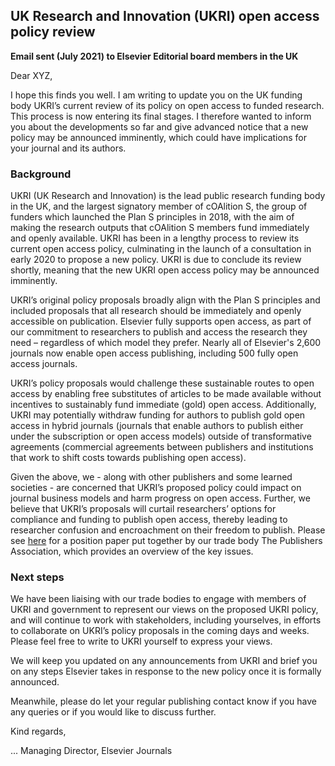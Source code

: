 ## UK Research and Innovation (UKRI) open access policy review

**Email sent (July 2021) to Elsevier Editorial board members in the UK**

Dear XYZ,

I hope this finds you well. I am writing to update you on the UK
funding body UKRI’s current review of its policy on open access to
funded research. This process is now entering its final stages. I
therefore wanted to inform you about the developments so far and give
advanced notice that a new policy may be announced imminently, which
could have implications for your journal and its authors.

### Background

UKRI (UK Research and Innovation) is the lead public research funding
body in the UK, and the largest signatory member of cOAlition S, the
group of funders which launched the Plan S principles in 2018, with
the aim of making the research outputs that cOAlition S members fund
immediately and openly available. UKRI has been in a lengthy process
to review its current open access policy, culminating in the launch of
a consultation in early 2020 to propose a new policy. UKRI is due to
conclude its review shortly, meaning that the new UKRI open access
policy may be announced imminently.


UKRI’s original policy proposals broadly align with the Plan S
principles and included proposals that all research should be
immediately and openly accessible on publication. Elsevier fully
supports open access, as part of our commitment to researchers to
publish and access the research they need – regardless of which model
they prefer. Nearly all of Elsevier's 2,600 journals now enable open
access publishing, including 500 fully open access journals.


UKRI’s policy proposals would challenge these sustainable routes to
open access by enabling free substitutes of articles to be made
available without incentives to sustainably fund immediate (gold) open
access. Additionally, UKRI may potentially withdraw funding for
authors to publish gold open access in hybrid journals (journals that
enable authors to publish either under the subscription or open access
models) outside of transformative agreements (commercial agreements
between publishers and institutions that work to shift costs towards
publishing open access).

Given the above, we - along with other publishers and some learned
societies - are concerned that UKRI’s proposed policy could impact on
journal business models and harm progress on open access. Further, we
believe that UKRI’s proposals will curtail researchers’ options for
compliance and funding to publish open access, thereby leading to
researcher confusion and encroachment on their freedom to
publish. Please see [here](https://www.publishers.org.uk/publications/the-practical-implications-of-ukris-proposed-open-access-policy-for-the-uks-research-sector/) for a position paper put together by our
trade body The Publishers Association, which provides an overview of
the key issues.


### Next steps

We have been liaising with our trade bodies to engage with members of
UKRI and government to represent our views on the proposed UKRI
policy, and will continue to work with stakeholders, including
yourselves, in efforts to collaborate on UKRI’s policy proposals in
the coming days and weeks. Please feel free to write to UKRI yourself
to express your views.

We will keep you updated on any announcements from UKRI and brief you
on any steps Elsevier takes in response to the new policy once it is
formally announced.

Meanwhile, please do let your regular publishing contact know if you
have any queries or if you would like to discuss further.

Kind regards,

...
Managing Director, Elsevier Journals



